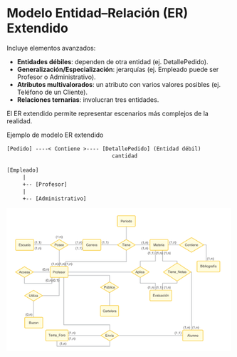 # Modelo Entidad–Relación (ER) Extendido

Incluye elementos avanzados:

- **Entidades débiles**: dependen de otra entidad (ej. DetallePedido).
- **Generalización/Especialización**: jerarquías (ej. Empleado puede ser Profesor o Administrativo).
- **Atributos multivalorados**: un atributo con varios valores posibles (ej. Teléfono de un Cliente).
- **Relaciones ternarias**: involucran tres entidades.

El ER extendido permite representar escenarios más complejos de la realidad.

Ejemplo de modelo ER extendido

```
[Pedido] ----< Contiene >---- [DetallePedido] (Entidad débil)
                                 cantidad

[Empleado]
     |
     +-- [Profesor]
     |
     +-- [Administrativo]
```

![1757671833615](images/04_modelo_er_extendido/1757671833615.png)

